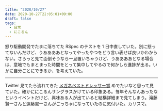 ```yaml
---
title: "2020/10/27"
date: 2020-10-27T22:05:01+09:00
draft: false
tags: 
  - 日常
  - にこるん
---
```



怒り駆動開発でたまに落ちてた RSpec のテストを 1 日中直していた。別に怒ってないんだけど、うああああとなってやったやつをどう言い表せば良いかわからない。さらっと見て面倒そうなら一旦置いちゃうけど、うああああとなる場合は、意地でもまとまった時間をとって集中してやるので何かしら進捗が出る。いかに自分ごとにできるか、を考えていた。

- - -

Twitter 見てたら流れてきた [メガネベストドレッサー賞](https://www.ioft.jp/ja-jp/Concurrent-Events/index.html) めでたいなと思って見ていた。確かににこるんサングラスかけている印象ある。毎年そんなんあったなというイベントだけど、興味ある人が出ていると結構詳細まで見てしまう。滝藤賢一さんと遠藤憲一さんがごっちゃになっていたのに気付いた。カリスマ。
